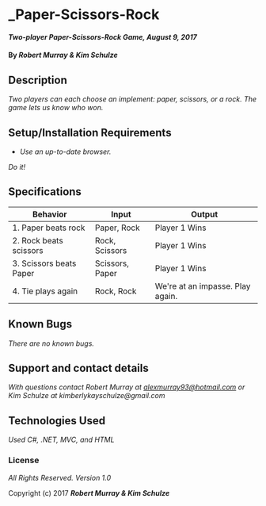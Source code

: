 # _Paper-Scissors-Rock

#### _Two-player Paper-Scissors-Rock Game, August 9, 2017_

#### By _**Robert Murray & Kim Schulze**_

## Description

_Two players can each choose an implement: paper, scissors, or a rock.  The game lets us know who won._

## Setup/Installation Requirements

* _Use an up-to-date browser._

_Do it!_

## Specifications
| Behavior | Input | Output |
| ---- | ---- | ---- |
| 1. Paper beats rock | Paper, Rock | Player 1 Wins|
| 2. Rock beats scissors | Rock, Scissors | Player 1 Wins |
| 3. Scissors beats Paper | Scissors, Paper | Player 1 Wins |
| 4. Tie plays again | Rock, Rock | We're at an impasse.  Play again. |

## Known Bugs

_There are no known bugs._

## Support and contact details

_With questions contact Robert Murray at alexmurray93@hotmail.com or Kim Schulze at kimberlykayschulze@gmail.com_

## Technologies Used

_Used C#, .NET, MVC, and HTML_

### License

*All Rights Reserved.  Version 1.0*

Copyright (c) 2017 **_Robert Murray & Kim Schulze_**
